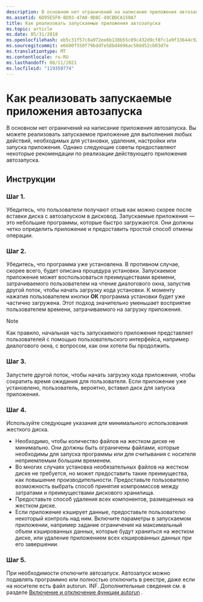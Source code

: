 ```yaml
---
description: В основном нет ограничений на написание приложения автозапуска.
ms.assetid: 6D95E5F0-8D93-47A8-9D8C-49CBDCA150A7
title: Как реализовать запускаемые приложения автозапуска
ms.topic: article
ms.date: 05/31/2018
ms.openlocfilehash: eb5c31f57c8a972ee6b138b55c09c432d9cf8fc1a9f33644c92c95229c344893
ms.sourcegitcommit: e6600f550f79bddfe58bd4696ac50dd52cb03d7e
ms.translationtype: MT
ms.contentlocale: ru-RU
ms.lasthandoff: 08/11/2021
ms.locfileid: "119350774"
---
```

# <a name="how-to-implement-autorun-startup-applications"></a>Как реализовать запускаемые приложения автозапуска

В основном нет ограничений на написание приложения автозапуска. Вы можете реализовать запускаемое приложение для выполнения любых действий, необходимых для установки, удаления, настройки или запуска приложения. Однако следующие советы предоставляют некоторые рекомендации по реализации действующего приложения автозапуска.

## <a name="instructions"></a>Инструкции

### <a name="step-1"></a>Шаг 1.

Убедитесь, что пользователи получают отзыв как можно скорее после вставки диска с автозапуском в дисковод. Запускаемые приложения — это небольшие программы, которые быстро загружаются. Они должны четко определить приложение и предоставить простой способ отмены операции.

### <a name="step-2"></a>Шаг 2.

Убедитесь, что программа уже установлена. В противном случае, скорее всего, будет описана процедура установки. Запускаемое приложение может воспользоваться преимуществами времени, затрачиваемого пользователем на чтение диалогового окна, запустив другой поток, чтобы начать загрузку кода установки. К моменту нажатия пользователем кнопки **ОК** программа установки будет уже частично загружена. Этот подход значительно уменьшает восприятие пользователем времени, затрачиваемого на загрузку приложения.

> [!Note]  
> Как правило, начальная часть запускаемого приложения представляет пользователей с помощью пользовательского интерфейса, например диалогового окна, с вопросом, как они хотели бы продолжить.

 

### <a name="step-3"></a>Шаг 3.

Запустите другой поток, чтобы начать загрузку кода приложения, чтобы сократить время ожидания для пользователя. Если приложение уже установлено, пользователь, вероятно, вставил диск для запуска приложения.

### <a name="step-4"></a>Шаг 4.

Используйте следующие указания для минимального использования жесткого диска.

-   Необходимо, чтобы количество файлов на жестком диске не минимально. Они должны быть ограничены файлами, которые необходимы для запуска программы или для считывания с носителя неприемлемым большим временем.
-   Во многих случаях установка необязательных файлов на жестком диске не требуется, но может предоставить такие преимущества, как повышение производительности. Предоставьте пользователю возможность выбрать способ принятия компромиссов между затратами и преимуществами дискового хранилища.
-   Предоставьте способ удаления всех компонентов, размещенных на жестком диске.
-   Если приложение кэширует данные, предоставьте пользователю некоторый контроль над ним. Включите параметры в запускаемом приложении, например задание ограничения на максимальный объем кэшированных данных, которые будут храниться на жестком диске, или удаление приложением всех кэшированных данных при его завершении.

### <a name="step-5"></a>Шаг 5.

При необходимости отключите автозапуск. Автозапуск можно подавлять программно или полностью отключить в реестре, даже если на носителе есть файл autorun. INF. Дополнительные сведения см. в разделе [Включение и отключение функции autorun](autoplay-reg.md) .

 

 




